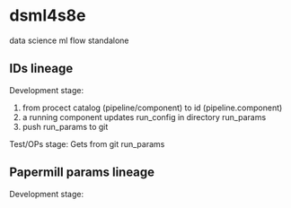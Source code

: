 # dsml4s8e
data science ml flow standalone

## IDs lineage
Development stage:
1. from procect catalog (pipeline/component) to id (pipeline.component)
2. a running component updates run_config in directory run_params
3. push run_params to git

Test/OPs stage:
Gets from git run_params

## Papermill params lineage
Development stage:

